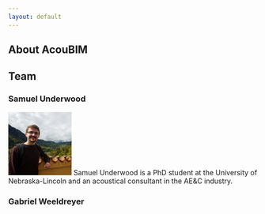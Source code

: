 ```yaml
---
layout: default
---
```


## About AcouBIM

## Team

### Samuel Underwood

<img src="assets/images/SHU profile.jpg" alt="Avatar" class="avatar"> 
Samuel Underwood is a PhD student at the University of Nebraska-Lincoln and an acoustical consultant in the AE&C industry.




### Gabriel Weeldreyer
